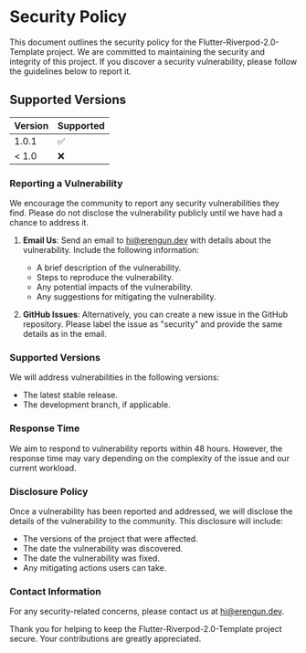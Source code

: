 # Security Policy

This document outlines the security policy for the Flutter-Riverpod-2.0-Template project. We are committed to maintaining the security and integrity of this project. If you discover a security vulnerability, please follow the guidelines below to report it.

## Supported Versions

| Version | Supported          |
| ------- | ------------------ |
|  1.0.1  | :white_check_mark: |
| < 1.0   | :x:                |

### Reporting a Vulnerability

We encourage the community to report any security vulnerabilities they find. Please do not disclose the vulnerability publicly until we have had a chance to address it.

1. **Email Us**: Send an email to hi@erengun.dev with details about the vulnerability. Include the following information:
   - A brief description of the vulnerability.
   - Steps to reproduce the vulnerability.
   - Any potential impacts of the vulnerability.
   - Any suggestions for mitigating the vulnerability.

2. **GitHub Issues**: Alternatively, you can create a new issue in the GitHub repository. Please label the issue as "security" and provide the same details as in the email.

### Supported Versions

We will address vulnerabilities in the following versions:

- The latest stable release.
- The development branch, if applicable.

### Response Time

We aim to respond to vulnerability reports within 48 hours. However, the response time may vary depending on the complexity of the issue and our current workload.

### Disclosure Policy

Once a vulnerability has been reported and addressed, we will disclose the details of the vulnerability to the community. This disclosure will include:

- The versions of the project that were affected.
- The date the vulnerability was discovered.
- The date the vulnerability was fixed.
- Any mitigating actions users can take.

### Contact Information

For any security-related concerns, please contact us at hi@erengun.dev.

Thank you for helping to keep the Flutter-Riverpod-2.0-Template project secure. Your contributions are greatly appreciated.
